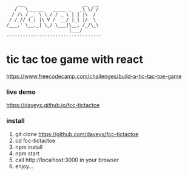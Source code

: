         ___                     __  __
       /   \__ ___   _____ _   _\ \/ /
      / /\ / _` \ \ / / _ \ | | |\  /
     / /_// (_| |\ V /  __/ |_| |/  \
    /___,' \__,_| \_/ \___|\__, /_/\_\
                           |___/      
    -----------------------------------

# tic tac toe game with react
https://www.freecodecamp.com/challenges/build-a-tic-tac-toe-game

### live demo
https://daveyx.github.io/fcc-tictactoe

### install
1. git clone https://github.com/daveyx/fcc-tictactoe
2. cd fcc-tictactoe
3. npm install
4. npm start
5. call http://localhost:3000 in your browser
6. enjoy...
